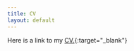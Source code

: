 ```yaml
---
title: CV
layout: default
---
```


Here is a link to my [CV.](https://kposenau.github.io/files/Posenau_CV_20211102_Booth_online.pdf){:target="_blank"}
